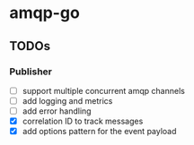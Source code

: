 # amqp-go


## TODOs

### Publisher

- [ ] support multiple concurrent amqp channels
- [ ] add logging and metrics
- [ ] add error handling
- [x] correlation ID to track messages
- [x] add options pattern for the event payload
